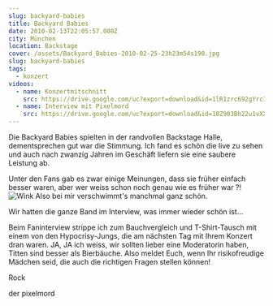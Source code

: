 ```yaml
---
slug: backyard-babies
title: Backyard Babies
date: 2010-02-13T22:05:57.000Z
city: München
location: Backstage
cover: /assets/Backyard_Babies-2010-02-25-23h23m54s190.jpg
slug: backyard-babies
tags:
  - konzert
videos:
  - name: Konzertmitschnitt
    src: https://drive.google.com/uc?export=download&id=1lR1zrc692gYrcIUPhqBzrl0hZF_5tyrR
  - name: Interview mit Pixelmord
    src: https://drive.google.com/uc?export=download&id=18Z903Bh22u1vXXYkA4jMjbCuU1-_wAxf
---
```

Die Backyard Babies spielten in der randvollen Backstage Halle, dementsprechen gut war die Stimmung. Ich fand es schön die live zu sehen und auch nach zwanzig Jahren im Geschäft liefern sie eine saubere Leistung ab.

Unter den Fans gab es zwar einige Meinungen, dass sie früher einfach besser waren, aber wer weiss schon noch genau wie es früher war ?! ![Wink](https://web.archive.org/web/20111004024017im_/http://www.nitrox.tv/sites/all/libraries/tinymce/jscripts/tiny_mce/plugins/emotions/img/smiley-wink.gif "Wink") Also bei mir verschwimmt's manchmal ganz schön.

Wir hatten die ganze Band im Interview, was immer wieder schön ist...

Beim Faninterview strippe ich zum Bauchvergleich und T-Shirt-Tausch mit einem von den Hypocrisy-Jungs, die am nächsten Tag mit Ihrem Konzert dran waren. JA, JA ich weiss, wir sollten lieber eine Moderatorin haben, Titten sind besser als Bierbäuche. Also meldet Euch, wenn Ihr risikofreudige Mädchen seid, die auch die richtigen Fragen stellen können!

Rock

der pixelmord